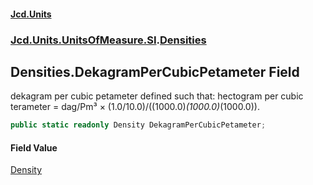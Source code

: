 #### [Jcd.Units](index 'index')
### [Jcd.Units.UnitsOfMeasure.SI](Jcd.Units.UnitsOfMeasure.SI 'Jcd.Units.UnitsOfMeasure.SI').[Densities](Densities 'Jcd.Units.UnitsOfMeasure.SI.Densities')

## Densities.DekagramPerCubicPetameter Field

dekagram per cubic petameter defined such that: hectogram per cubic terameter = dag/Pm³ ×
(1.0/10.0)/((1000.0)*(1000.0)*(1000.0)).

```csharp
public static readonly Density DekagramPerCubicPetameter;
```

#### Field Value
[Density](Density 'Jcd.Units.UnitTypes.Density')